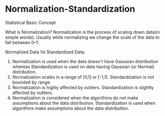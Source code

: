 # Normalization-Standardization
Statistical Basic Concept

What is Normalization?
Normalization is the process of scaling down data(in simple words). Usually while normalizing we change the scale of the data to fall between 0–1.


Normalized Data Vs Standardized Data:

1. Normalization is used when the data doesn't have Gaussian distribution whereas Standardization is used on data having Gaussian (or Normal) distribution.
2. Normalization scales in a range of [0,1] or [-1,1]. Standardization is not bounded by range.
3. Normalization is highly affected by outliers. Standardization is slightly affected by outliers.
4. Normalization is considered when the algorithms do not make assumptions about the data distribution. Standardization is used when algorithms make assumptions about the data distribution.
